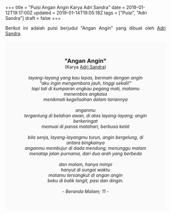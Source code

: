 +++
title = "Puisi Angan Angin Karya Adri Sandra"
date = 2019-01-12T19:17:00Z
updated = 2019-01-14T19:05:18Z
tags = ["Puisi", "Adri Sandra"]
draft = false
+++

<div dir="ltr" style="text-align: left;" trbidi="on"><div style="text-align: justify;">Berikut ini adalah puisi berjudul "Angan Angin" yang dibuat oleh <a href="https://id.wikipedia.org/wiki/Adri_Sandra" target="_blank">Adri Sandra</a>. </div><br /><div style="background: #FAFAFA; font-size: 14px; height: auto; margin: 0 auto; padding: 50px; text-align: center; width: auto;"><span style="font-size: 18px;"><b>"Angan Angin"</b></span><br />(Karya <a href="https://www.sekata.web.id/tags/adri-sandra" target="_blank">Adri Sandra</a>) <br /><br /><i>layang-layang yang kau lepas, bermain dengan angin<br />“aku ingin mengembara jauh, tinggi sekali!”<br />tapi tali di kumparan engkau pegang mati, matamu menerobos angkasa<br />menikmati kegelisahan dalam tariannya<br /><br />anganmu<br />tergantung di belahan awan, di atas layang-layang; angin berkeringat<br />memuai di panas matahari, berbusa kelat<br /><br />bila senja, layang-layangmu turun, angin bergelung, di antara bingkainya<br />anganmu membujur di dada mendung; menunggu malam<br />menatap jalan purnama, dari dua arah yang berbeda<br /><br />dan malam, hanya mimpi<br />hanyut di sungai waktu<br />matamu tersangkut di angan angin<br />beku di balik langit, pasi dan dingin.<br /><br />- Beranda Malam; 11 -</i> </div></div>
